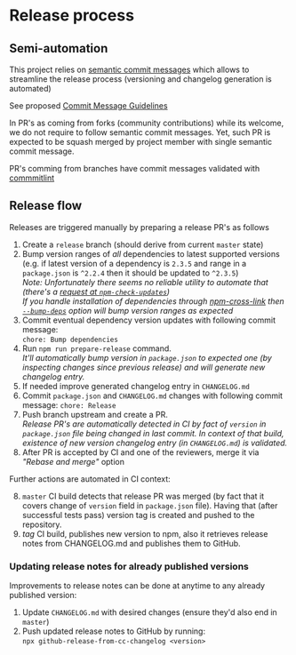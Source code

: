 # Release process

## Semi-automation

This project relies on [semantic commit messages](https://www.conventionalcommits.org/en/v1.0.0-beta.4/#summary) which allows to streamline the release process (versioning and changelog generation is automated)

See proposed [Commit Message Guidelines](https://docs.google.com/document/d/1hKUs3qt_aVp_PBI1UqvfaIqKma3jAJimEoGCRGGbOqs/edit#)

In PR's as coming from forks (community contributions) while its welcome, we do not require to follow semantic commit messages. Yet, such PR is expected to be squash merged by project member with single semantic commit message.

PR's comming from branches have commit messages validated with [commmitlint](https://commitlint.js.org/#/)

## Release flow

Releases are triggered manually by preparing a release PR's as follows

1. Create a `release` branch (should derive from current `master` state)
2. Bump version ranges of _all_ dependencies to latest supported versions (e.g. if latest version of a dependency is `2.3.5` and range in a `package.json` is `^2.2.4` then it should be updated to `^2.3.5`)  
   _Note: Unfortunately there seems no reliable utility to automate that (there's a [request at `npm-check-updates`](https://github.com/tjunnone/npm-check-updates/issues/581))  
   If you handle installation of dependencies through [npm-cross-link](https://github.com/medikoo/npm-cross-link#npm-cross-link) then [`--bump-deps`](https://github.com/medikoo/npm-cross-link#general-options) option will bump version ranges as expected_
3. Commit eventual dependency version updates with following commit message:  
   `chore: Bump dependencies`
4. Run `npm run prepare-release` command.  
   _It'll automatically bump version in `package.json` to expected one (by inspecting changes since previous release) and will generate new changelog entry._
5. If needed improve generated changelog entry in `CHANGELOG.md`
6. Commit `package.json` and `CHANGELOG.md` changes with following commit message:
   `chore: Release`
7. Push branch upstream and create a PR.  
   _Release PR's are automatically detected in CI by fact of `version` in `package.json` file being changed in last commit. In context of that build, existence of new version changelog entry (in `CHANGELOG.md`) is validated._
8. After PR is accepted by CI and one of the reviewers, merge it via _"Rebase and merge"_ option

Further actions are automated in CI context:

8. `master` CI build detects that release PR was merged (by fact that it covers change of `version` field in `package.json` file). Having that (after successful tests pass) version tag is created and pushed to the repository.
9. _tag_ CI build, publishes new version to npm, also it retrieves release notes from CHANGELOG.md and publishes them to GitHub.

### Updating release notes for already published versions

Improvements to release notes can be done at anytime to any already published version:

1. Update `CHANGELOG.md` with desired changes (ensure they'd also end in `master`)
2. Push updated release notes to GitHub by running:  
   `npx github-release-from-cc-changelog <version>`

